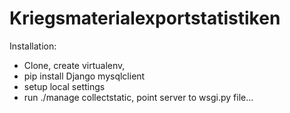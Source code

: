 Kriegsmaterialexportstatistiken
===============================

Installation:
* Clone, create virtualenv,
* pip install Django mysqlclient
* setup local settings
* run ./manage collectstatic, point server to wsgi.py file...
